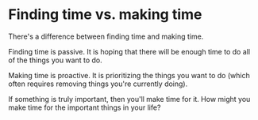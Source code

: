 # Finding time vs. making time

There's a difference between finding time and making time.

Finding time is passive. It is hoping that there will be enough time to do all of the things you want to do.

Making time is proactive. It is prioritizing the things you want to do (which often requires removing things you're currently doing).

If something is truly important, then you'll make time for it. How might you make time for the important things in your life?
